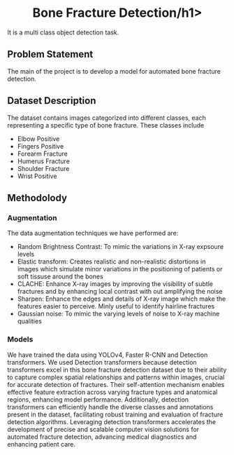 <center><h1>Bone Fracture Detection/h1></center>

It is a multi class object detection task.

## Problem Statement
The main of the project is to develop a model for automated bone fracture detection.

## Dataset Description
The dataset contains images categorized into different classes, each representing a specific type of bone fracture. These classes include
* Elbow Positive
* Fingers Positive
* Forearm Fracture
* Humerus Fracture
* Shoulder Fracture
* Wrist Positive

## Methodolody
### Augmentation
The data augmentation techniques we have performed are:
* Random Brightness Contrast: To mimic the variations in X-ray expsoure levels
* Elastic transform: Creates realistic and non-realistic distortions in images which simulate minor variations in the positioning of patients or soft tissuse around the bones
* CLACHE: Enhance X-ray images by improving the visibility of subtle fractures and by enhancing local contrast with out amplifying the noise
* Sharpen: Enhance the edges and details of X-ray image which make the features easier to perceive. Minly useful to identify hairline fractures
* Gaussian noise: To mimic the varying levels of noise to X-ray machine qualities

### Models
We have trained the data using YOLOv4, Faster R-CNN and Detection transformers. We used Detection transformers because detection transformers excel in this bone fracture detection dataset due to their ability to capture complex spatial relationships and patterns within images, crucial for accurate detection of fractures. Their self-attention mechanism enables effective feature extraction across varying fracture types and anatomical regions, enhancing model performance. Additionally, detection transformers can efficiently handle the diverse classes and annotations present in the dataset, facilitating robust training and evaluation of fracture detection algorithms. Leveraging detection transformers accelerates the development of precise and scalable computer vision solutions for automated fracture detection, advancing medical diagnostics and enhancing patient care.
